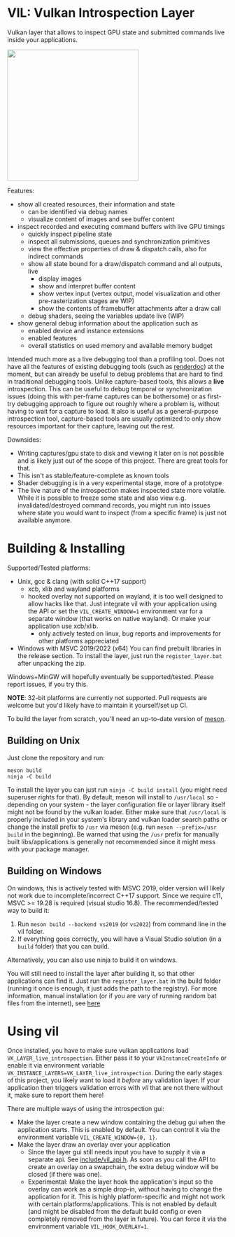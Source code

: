 # VIL: Vulkan Introspection Layer

Vulkan layer that allows to inspect GPU state and submitted commands live
inside your applications.

<img align='center' src='https://github.com/nyorain/vil/blob/main/docs/pics/hiz.gif' width='300"'>

Features:

- show all created resources, their information and state
	- can be identified via debug names
	- visualize content of images and see buffer content
- inspect recorded and executing command buffers with live GPU timings
	- quickly inspect pipeline state
	- inspect all submissions, queues and synchronization primitives
	- view the effective properties of draw & dispatch calls, also for indirect commands
	- show all state bound for a draw/dispatch command and all outputs, live
		- display images
		- show and interpret buffer content
		- show vertex input (vertex output, model visualization and 
		  other pre-rasterization stages are WIP)
		- show the contents of framebuffer attachments after a draw call
	- debug shaders, seeing the variables update live (WIP)
- show general debug information about the application such as
	- enabled device and instance extensions
	- enabled features
	- overall statistics on used memory and available memory budget



Intended much more as a live debugging tool than a profiling tool.
Does not have all the features of existing debugging tools (such as [renderdoc](https://github.com/baldurk/renderdoc))
at the moment, but can already be useful to debug problems that are
hard to find in traditional debugging tools.
Unlike capture-based tools, this allows a **live** introspection.
This can be useful to debug temporal or synchronization issues (doing this
with per-frame captures can be bothersome) or as first-try
debugging approach to figure out roughly where a problem is, without
having to wait for a capture to load. It also is useful as a general-purpose
introspection tool, capture-based tools are usually optimized to only show
resources important for their capture, leaving out the rest.

Downsides:

- Writing captures/gpu state to disk and viewing it later on is not possible
  and is likely just out of the scope of this project. There are great
  tools for that.
- This isn't as stable/feature-complete as known tools
- Shader debugging is in a very experimental stage, more of a prototype
- The live nature of the introspection makes inspected state more volatile.
  While it is possible to freeze some state and also view e.g.
  invalidated/destroyed command records, you might run into issues
  where state you would want to inspect (from a specific frame) is just
  not available anymore.

<!--- ![Example of command viewer 2](docs/pics/sponza-buf.png) -->
<!---- ![Example of resource viewer](docs/pics/sponza-scatter-res.png) -->

# Building & Installing

Supported/Tested platforms:

- Unix, gcc & clang (with solid C++17 support)
	- xcb, xlib and wayland platforms
  - hooked overlay not supported on wayland, it is too well designed to allow hacks like that.
    Just integrate vil with your application using the API or set the `VIL_CREATE_WINDOW=1` environment var
	for a separate window (that works on native wayland). Or make your application use xcb/xlib.
	- only actively tested on linux, bug reports and improvements for
	  other platforms appreciated
- Windows with MSVC 2019/2022 (x64)
  You can find prebuilt libraries in the release section. To install the layer,
  just run the `register_layer.bat` after unpacking the zip.

Windows+MinGW will hopefully eventually be supported/tested. Please report
issues, if you try this.

**NOTE**: 32-bit platforms are currently not supported. Pull requests are welcome but you'd likely have to maintain it yourself/set up CI.

To build the layer from scratch, you'll need an up-to-date version of [meson](https://github.com/mesonbuild/meson/releases).

## Building on Unix

Just clone the repository and run:

```shell
meson build
ninja -C build
```

To install the layer you can just run `ninja -C build install` (you might need superuser rights for that).
By default, meson will install to `/usr/local` so - depending on your system - the layer configuration file or
layer library itself might not be found by the vulkan loader. Either make sure that `/usr/local` is properly
included in your system's library and vulkan loader search paths or change the install prefix to `/usr` 
via meson (e.g. run `meson --prefix=/usr build` in the beginning).
Be warned that using the `/usr` prefix for manually built libs/applications is generally not recommended since it might mess
with your package manager.

## Building on Windows

On windows, this is actively tested with MSVC 2019, older version will likely not work due to incomplete/incorrect C++17 support.
Since we require c11, MSVC >= 19.28 is required (visual studio 16.8).
The recommended/tested way to build it:

1. Run `meson build --backend vs2019` (or `vs2022`) from command line in the vil folder.
2. If everything goes correctly, you will have a Visual Studio solution (in a `build` folder) that you can build.

Alternatively, you can also use ninja to build it on windows.

You will still need to install the layer after building it, so that other applications
can find it. Just run the `register_layer.bat` in the build folder (running it once
is enough, it just adds the path to the registry).
For more information, manual installation (or if you are vary of running random
bat files from the internet), see [here](docs/install.md)

# Using vil

Once installed, you have to make sure vulkan applications load `VK_LAYER_live_introspection`.
Either pass it to your `VkInstanceCreateInfo` or enable it via environment variable `VK_INSTANCE_LAYERS=VK_LAYER_live_introspection`.
During the early stages of this project, you likely want to load it *before* any validation layer. If
your application then triggers validation errors with *vil* that are not there without it,
make sure to report them here!

There are multiple ways of using the introspection gui:

- Make the layer create a new window containing the debug gui when the application starts.
  This is enabled by default.
  You can control it via the environment variable `VIL_CREATE_WINDOW={0, 1}`.
- Make the layer draw an overlay over your application
	- Since the layer gui still needs input you have to supply it via
	  a separate api. See [include/vil_api.h](include/vil_api.h).
	  As soon as you call the API to create an overlay on a swapchain,
	  the extra debug window will be closed (if there was one).
	- Experimental: Make the layer hook the application's input
	  so the overlay can work as a simple drop-in, without having to change
	  the application for it. This is highly platform-specific and might
	  not work with certain platforms/applications.
	  This is not enabled by default (and might be disabled from the default
	  build config or even completely removed from the layer in future).
	  You can force it via the environment variable `VIL_HOOK_OVERLAY=1`.

